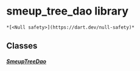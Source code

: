 


# smeup_tree_dao library






    *[<Null safety>](https://dart.dev/null-safety)*





## Classes

##### [SmeupTreeDao](../smeup_daos_smeup_tree_dao/SmeupTreeDao-class.md)



 















